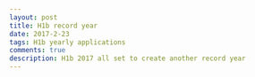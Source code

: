 ```yaml
---
layout: post
title: H1b record year
date: 2017-2-23
tags: H1b yearly applications
comments: true
description: H1b 2017 all set to create another record year
---
```

